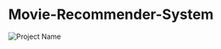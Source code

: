 # Movie-Recommender-System

![Project Name](https://user-images.githubusercontent.com/63224718/198723039-3c15c061-ea3c-4df8-bcb8-d39e45cdee91.gif)
